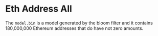 # Eth Address All

The `model.bin` is a model generated by the bloom filter and it contains 180,000,000 Ethereum addresses that do have not zero amounts.
